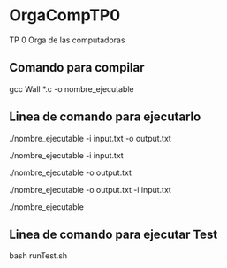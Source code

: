 # OrgaCompTP0
TP 0 Orga de las computadoras

## Comando para compilar

gcc Wall *.c -o nombre_ejecutable

## Linea de comando para ejecutarlo

./nombre_ejecutable -i input.txt -o output.txt

./nombre_ejecutable -i input.txt 

./nombre_ejecutable -o output.txt

./nombre_ejecutable -o output.txt -i input.txt

./nombre_ejecutable

## Linea de comando para ejecutar Test

bash runTest.sh


